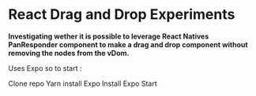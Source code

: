 # React Drag and Drop Experiments

**Investigating wether it is possible to leverage React Natives PanResponder component to make a drag and drop component without removing the nodes from the vDom.**

Uses Expo so to start :

Clone repo
Yarn install
Expo Install
Expo Start
